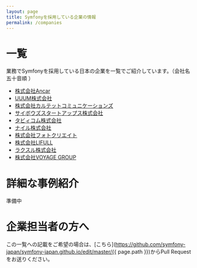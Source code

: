 ```yaml
---
layout: page
title: Symfonyを採用している企業の情報
permalink: /companies
---
```


# 一覧

業務でSymfonyを採用している日本の企業を一覧でご紹介しています。<span class="text-muted">（会社名五十音順 ）</span>

* [株式会社Ancar](http://ancar.co.jp/)
* [UUUM株式会社](https://www.uuum.co.jp/)
* [株式会社カルテットコミュニケーションズ](http://quartetcom.co.jp/recruit/engineer/)
* [サイボウズスタートアップス株式会社](https://cstap.com/)
* [タビィコム株式会社](https://tavii.co.jp/)
* [ナイル株式会社](http://nyle.co.jp/)
* [株式会社フォトクリエイト](https://www.photocreate.co.jp/)
* [株式会社LIFULL](https://lifull.com/)
* [ラクスル株式会社](https://corp.raksul.com/)
* [株式会社VOYAGE GROUP](https://voyagegroup.com/)

# 詳細な事例紹介

準備中

# 企業担当者の方へ

この一覧への記載をご希望の場合は、[こちら](https://github.com/symfony-japan/symfony-japan.github.io/edit/master/{{ page.path }})からPull Requestをお送りください。
